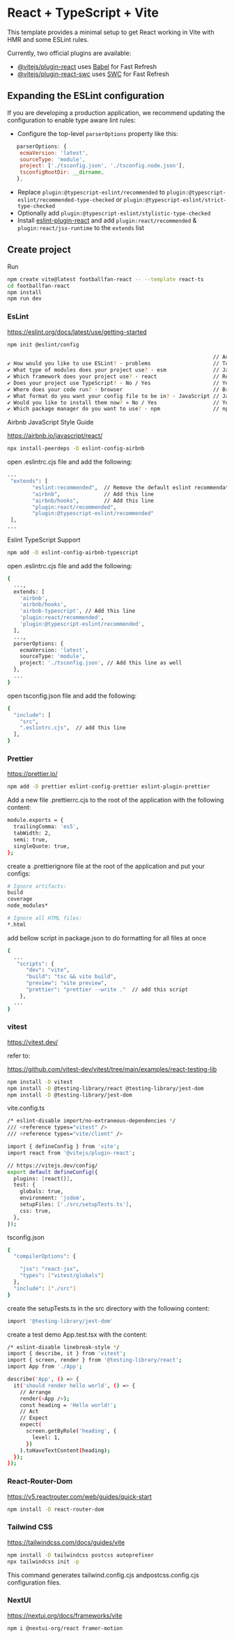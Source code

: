 # React + TypeScript + Vite

This template provides a minimal setup to get React working in Vite with HMR and some ESLint rules.

Currently, two official plugins are available:

- [@vitejs/plugin-react](https://github.com/vitejs/vite-plugin-react/blob/main/packages/plugin-react/README.md) uses [Babel](https://babeljs.io/) for Fast Refresh
- [@vitejs/plugin-react-swc](https://github.com/vitejs/vite-plugin-react-swc) uses [SWC](https://swc.rs/) for Fast Refresh

## Expanding the ESLint configuration

If you are developing a production application, we recommend updating the configuration to enable type aware lint rules:

- Configure the top-level `parserOptions` property like this:

```js
   parserOptions: {
    ecmaVersion: 'latest',
    sourceType: 'module',
    project: ['./tsconfig.json', './tsconfig.node.json'],
    tsconfigRootDir: __dirname,
   },
```

- Replace `plugin:@typescript-eslint/recommended` to `plugin:@typescript-eslint/recommended-type-checked` or `plugin:@typescript-eslint/strict-type-checked`
- Optionally add `plugin:@typescript-eslint/stylistic-type-checked`
- Install [eslint-plugin-react](https://github.com/jsx-eslint/eslint-plugin-react) and add `plugin:react/recommended` & `plugin:react/jsx-runtime` to the `extends` list

## Create project

Run

```sh
npm create vite@latest footballfan-react -- --template react-ts
cd footballfan-react
npm install
npm run dev
```

### EsLint

<https://eslint.org/docs/latest/use/getting-started>

```sh
npm init @eslint/config
```

```sh
                                                                  // Anwers⤵
✔ How would you like to use ESLint? · problems                    // To check syntax and find problems   
✔ What type of modules does your project use? · esm               // JavaScript modules (import/export)
✔ Which framework does your project use? · react                  // React
✔ Does your project use TypeScript? · No / Yes                    // Yes
✔ Where does your code run? · browser                             // Browser
✔ What format do you want your config file to be in? · JavaScript // JavaScript
✔ Would you like to install them now? » No / Yes                  // Yes
✔ Which package manager do you want to use? · npm                 // npm
```

Airbnb JavaScript Style Guide

<https://airbnb.io/javascript/react/>

```sh
npx install-peerdeps -D eslint-config-airbnb
```

open .eslintrc.cjs file and add the following:

```sh
...   
 "extends": [
        "eslint:recommended",  // Remove the default eslint recommendations
        "airbnb",              // Add this line
        "airbnb/hooks",        // Add this line
        "plugin:react/recommended",
        "plugin:@typescript-eslint/recommended"
 ],
...
```

Eslint TypeScript Support

```sh
npm add -D eslint-config-airbnb-typescript
```

open .eslintrc.cjs file and add the following:

```sh
{
  ...,
  extends: [
    'airbnb',
    'airbnb/hooks',
    'airbnb-typescript', // Add this line
    'plugin:react/recommended',
    'plugin:@typescript-eslint/recommended',
  ],
  ...,
  parserOptions: {
    ecmaVersion: 'latest',
    sourceType: 'module',
    project: './tsconfig.json', // Add this line as well
  },
  ...
}
```

open tsconfig.json file and add the following:

```sh
{
  "include": [
    "src",
    ".eslintrc.cjs",  // add this line
  ],
}
```

### Prettier

<https://prettier.io/>

```sh
npm add -D prettier eslint-config-prettier eslint-plugin-prettier 
```

Add a new file .prettierrc.cjs to the root of the application with the following content:

```sh
module.exports = {
  trailingComma: 'es5',
  tabWidth: 2,
  semi: true,
  singleQuote: true,
};
```

create a .prettierignore file at the root of the application and put your configs:

```sh
# Ignore artifacts:
build
coverage
node_modules*

# Ignore all HTML files:
*.html
```

add bellow script in package.json to do formatting for all files at once

```sh
{
  ...
   "scripts": {
      "dev": "vite",
      "build": "tsc && vite build",
      "preview": "vite preview",
      "prettier": "prettier --write ."  // add this script
    },
  ...
}
```

### vitest

<https://vitest.dev/>

refer to:

<https://github.com/vitest-dev/vitest/tree/main/examples/react-testing-lib>

```sh
npm install -D vitest
npm install -D @testing-library/react @testing-library/jest-dom
npm install -D @testing-library/jest-dom
```

vite.config.ts

```sh
/* eslint-disable import/no-extraneous-dependencies */
/// <reference types="vitest" />
/// <reference types="vite/client" />

import { defineConfig } from 'vite';
import react from '@vitejs/plugin-react';

// https://vitejs.dev/config/
export default defineConfig({
  plugins: [react()],
  test: {
    globals: true,
    environment: 'jsdom',
    setupFiles: ['./src/setupTests.ts'],
    css: true,
  },
});
```

tsconfig.json

```sh
{
  "compilerOptions": {

    "jsx": "react-jsx",
    "types": ["vitest/globals"]
  },
  "include": ["./src"]
}
```

create the setupTests.ts in the src directory with the following content:

```sh
import '@testing-library/jest-dom'
```

create a test demo App.test.tsx with the content:

```sh
/* eslint-disable linebreak-style */
import { describe, it } from 'vitest';
import { screen, render } from '@testing-library/react';
import App from './App';

describe('App', () => {
  it('should render hello world', () => {
    // Arrange
    render(<App />);
    const heading = 'Hello world!';
    // Act
    // Expect
    expect(
      screen.getByRole('heading', {
        level: 1,
      })
    ).toHaveTextContent(heading);
  });
});
```

### React-Router-Dom

<https://v5.reactrouter.com/web/guides/quick-start>

```sh
npm install -D react-router-dom
```

### Tailwind CSS

<https://tailwindcss.com/docs/guides/vite>

```sh
npm install -D tailwindcss postcss autoprefixer
npx tailwindcss init -p
```

This command generates tailwind.config.cjs andpostcss.config.cjs configuration files.

### NextUI

<https://nextui.org/docs/frameworks/vite>

```sh
npm i @nextui-org/react framer-motion
```